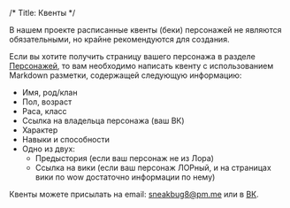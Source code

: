 /*
Title: Квенты
*/

В нашем проекте расписанные квенты (беки) персонажей не являются обязательными, но крайне рекомендуются для создания.

Если вы хотите получить страницу вашего персонажа в разделе [Персонажей](/characters), то вам необходимо написать квенту с использованием Markdown разметки, содержащей следующую информацию:
- Имя, род/клан
- Пол, возраст
- Раса, класс
- Ссылка на владельца персонажа (ваш ВК)
- Характер
- Навыки и способности
- Одно из двух:
    - Предыстория (если ваш персонаж не из Лора)
    - Ссылка на вики (если ваш персонаж ЛОРный, и на страницах вики по wow достаточно информации по нему)

Квенты можете присылать на email: sneakbug8@pm.me или в [ВК](https://vk.com/sneakbug8).